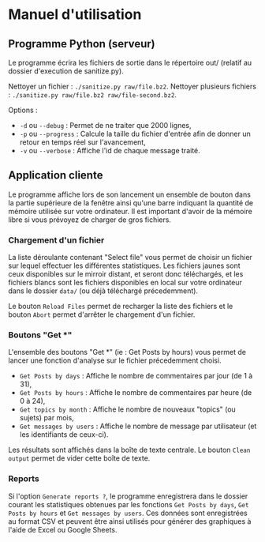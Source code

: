 # Manuel d'utilisation

## Programme Python (serveur)
Le programme écrira les fichiers de sortie dans le répertoire out/ (relatif au dossier d'execution de sanitize.py).

Nettoyer un fichier : `./sanitize.py raw/file.bz2`.
Nettoyer plusieurs fichiers : `./sanitize.py raw/file.bz2 raw/file-second.bz2`.

Options :
* `-d` ou `--debug` : Permet de ne traiter que 2000 lignes,
* `-p` ou `--progress` : Calcule la taille du fichier d'entrée afin de donner un retour en temps réel sur l'avancement,
* `-v` ou `--verbose` : Affiche l'id de chaque message traité.

## Application cliente
Le programme affiche lors de son lancement un ensemble de bouton dans la partie supérieure de la fenêtre ainsi qu'une barre indiquant
la quantité de mémoire utilisée sur votre ordinateur. Il est important d'avoir de la mémoire libre si vous prévoyez de charger de gros fichiers.

### Chargement d'un fichier
La liste déroulante contenant "Select file" vous permet de choisir un fichier sur lequel effectuer les différentes statistiques.
Les fichiers jaunes sont ceux disponibles sur le mirroir distant, et seront donc téléchargés, et les fichiers blancs sont les fichiers disponibles en local sur votre ordinateur dans le dossier `data/` (ou déjà téléchargé précedemment).

Le bouton `Reload Files` permet de recharger la liste des fichiers et le bouton `Abort` permet d'arrêter le chargement d'un fichier.

### Boutons "Get *"
L'ensemble des boutons "Get *" (ie : Get Posts by hours) vous permet de lancer une fonction d'analyse sur le fichier précedemment choisi.

* `Get Posts by days` : Affiche le nombre de commentaires par jour (de 1 à 31),
* `Get Posts by hours` : Affiche le nombre de commentaires par heure (de 0 à 24),
* `Get topics by month` : Affiche le nombre de nouveaux "topics" (ou sujets) par mois,
* `Get messages by users` : Affiche le nombre de message par utilisateur (et les identifiants de ceux-ci).

Les résultats sont affichés dans la boîte de texte centrale. Le bouton `Clean output` permet de vider cette boîte de texte.

### Reports
Si l'option `Generate reports ?`, le programme enregistrera dans le dossier courant les statistiques obtenues par les fonctions `Get Posts by days`, `Get Posts by hours` et `Get messages by users`.
Ces données sont enregistrées au format CSV et peuvent être ainsi utilisés pour générer des graphiques à l'aide de Excel ou Google Sheets.
